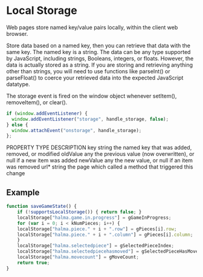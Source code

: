 # Local Storage
Web pages store named key/value pairs locally, within the client web browser.

Store data based on a named key, then you can retrieve that data with the same key. The named key is a string. The data can be any type supported by JavaScript, including strings, Booleans, integers, or floats. However, the data is actually stored as a string. If you are storing and retrieving anything other than strings, you will need to use functions like parseInt() or parseFloat() to coerce your retrieved data into the expected JavaScript datatype.

The storage event is fired on the window object whenever setItem(), removeItem(), or clear(). 
```js
if (window.addEventListener) {
  window.addEventListener("storage", handle_storage, false);
} else {
  window.attachEvent("onstorage", handle_storage);
};
```

PROPERTY	TYPE	DESCRIPTION
key	        string	the named key that was added, removed, or modified
oldValue	any	    the previous value (now overwritten), or null if a new item was added
newValue	any	    the new value, or null if an item was removed
url*	    string	the page which called a method that triggered this change

## Example
```js
function saveGameState() {
    if (!supportsLocalStorage()) { return false; }
    localStorage["halma.game.in.progress"] = gGameInProgress;
    for (var i = 0; i < kNumPieces; i++) {
	localStorage["halma.piece." + i + ".row"] = gPieces[i].row;
	localStorage["halma.piece." + i + ".column"] = gPieces[i].column;
    }
    localStorage["halma.selectedpiece"] = gSelectedPieceIndex;
    localStorage["halma.selectedpiecehasmoved"] = gSelectedPieceHasMoved;
    localStorage["halma.movecount"] = gMoveCount;
    return true;
}
```

